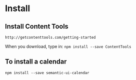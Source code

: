 # Install

## Install Content Tools
`http://getcontenttools.com/getting-started`

When you download, type in: 
`npm install --save ContentTools`

## To install a calendar
`npm install --save semantic-ui-calendar`